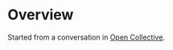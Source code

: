 # Overview

Started from a conversation in [Open Collective](https://github.com/opencollective/opencollective/issues/8016).

